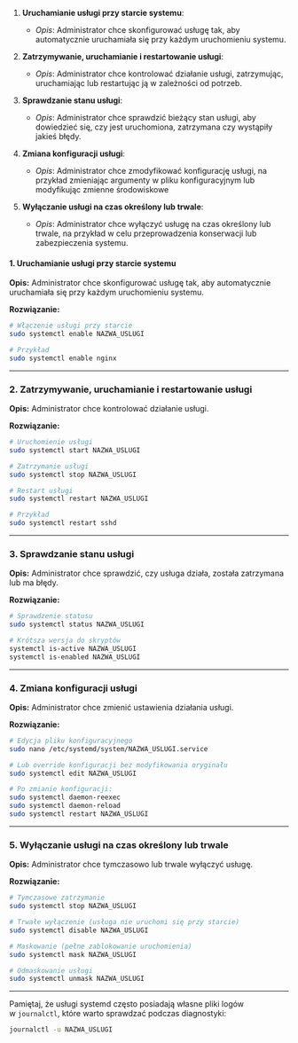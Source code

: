 1. **Uruchamianie usługi przy starcie systemu**:
   - *Opis*: Administrator chce skonfigurować usługę tak, aby automatycznie uruchamiała się przy każdym uruchomieniu systemu.

2. **Zatrzymywanie, uruchamianie i restartowanie usługi**:
   - *Opis*: Administrator chce kontrolować działanie usługi, zatrzymując, uruchamiając lub restartując ją w zależności od potrzeb.

3. **Sprawdzanie stanu usługi**:
   - *Opis*: Administrator chce sprawdzić bieżący stan usługi, aby dowiedzieć się, czy jest uruchomiona, zatrzymana czy wystąpiły jakieś błędy.

4. **Zmiana konfiguracji usługi**:
   - *Opis*: Administrator chce zmodyfikować konfigurację usługi, na przykład zmieniając argumenty w pliku konfiguracyjnym lub modyfikując zmienne środowiskowe

5. **Wyłączanie usługi na czas określony lub trwale**:
   - *Opis*: Administrator chce wyłączyć usługę na czas określony lub trwale, na przykład w celu przeprowadzenia konserwacji lub zabezpieczenia systemu.


#### 1. Uruchamianie usługi przy starcie systemu

**Opis:** Administrator chce skonfigurować usługę tak, aby automatycznie uruchamiała się przy każdym uruchomieniu systemu.

**Rozwiązanie:**

```bash
# Włączenie usługi przy starcie
sudo systemctl enable NAZWA_USLUGI

# Przykład
sudo systemctl enable nginx
```

---

### 2. Zatrzymywanie, uruchamianie i restartowanie usługi

**Opis:** Administrator chce kontrolować działanie usługi.

**Rozwiązanie:**

```bash
# Uruchomienie usługi
sudo systemctl start NAZWA_USLUGI

# Zatrzymanie usługi
sudo systemctl stop NAZWA_USLUGI

# Restart usługi
sudo systemctl restart NAZWA_USLUGI

# Przykład
sudo systemctl restart sshd
```

---

### 3. Sprawdzanie stanu usługi

**Opis:** Administrator chce sprawdzić, czy usługa działa, została zatrzymana lub ma błędy.

**Rozwiązanie:**

```bash
# Sprawdzenie statusu
sudo systemctl status NAZWA_USLUGI

# Krótsza wersja do skryptów
systemctl is-active NAZWA_USLUGI
systemctl is-enabled NAZWA_USLUGI
```

---

### 4. Zmiana konfiguracji usługi

**Opis:** Administrator chce zmienić ustawienia działania usługi.

**Rozwiązanie:**

```bash
# Edycja pliku konfiguracyjnego
sudo nano /etc/systemd/system/NAZWA_USLUGI.service

# Lub override konfiguracji bez modyfikowania oryginału
sudo systemctl edit NAZWA_USLUGI

# Po zmianie konfiguracji:
sudo systemctl daemon-reexec
sudo systemctl daemon-reload
sudo systemctl restart NAZWA_USLUGI
```

---

### 5. Wyłączanie usługi na czas określony lub trwale

**Opis:** Administrator chce tymczasowo lub trwale wyłączyć usługę.

**Rozwiązanie:**

```bash
# Tymczasowe zatrzymanie
sudo systemctl stop NAZWA_USLUGI

# Trwałe wyłączenie (usługa nie uruchomi się przy starcie)
sudo systemctl disable NAZWA_USLUGI

# Maskowanie (pełne zablokowanie uruchomienia)
sudo systemctl mask NAZWA_USLUGI

# Odmaskowanie usługi
sudo systemctl unmask NAZWA_USLUGI
```

---

Pamiętaj, że usługi systemd często posiadają własne pliki logów w `journalctl`, które warto sprawdzać podczas diagnostyki:

```bash
journalctl -u NAZWA_USLUGI
```